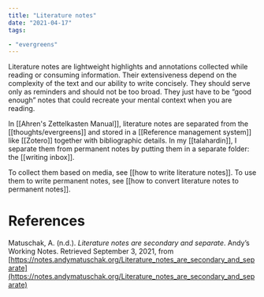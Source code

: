```yaml
---
title: "Literature notes"
date: "2021-04-17"
tags:

- "evergreens"
---
```


Literature notes are lightweight highlights and annotations collected while reading or consuming information. Their extensiveness depend on the complexity of the text and our ability to write concisely. They should serve only as reminders and should not be too broad. They just have to be “good enough” notes that could recreate your mental context when you are reading.

In [[Ahren's Zettelkasten Manual]], literature notes are separated from the [[thoughts/evergreens]] and stored in a [[Reference management system]] like [[Zotero]] together with bibliographic details. In my [[talahardin]], I separate them from permanent notes by putting them in a separate folder: the [[writing inbox]].

To collect them based on media, see [[how to write literature notes]]. To use them to write permanent notes, see [[how to convert literature notes to permanent notes]].

# References

Matuschak, A. (n.d.). *Literature notes are secondary and separate*. Andyʼs Working Notes. Retrieved September 3, 2021, from [https://notes.andymatuschak.org/Literature_notes_are_secondary_and_separate](https://notes.andymatuschak.org/Literature_notes_are_secondary_and_separate)